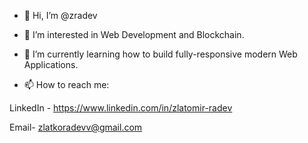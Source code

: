 - 👋 Hi, I’m @zradev

- 👀 I’m interested in Web Development and Blockchain.

- 🌱 I’m currently learning how to build fully-responsive modern Web Applications.

- 📫 How to reach me: 

 LinkedIn - https://www.linkedin.com/in/zlatomir-radev

 Email- zlatkoradevv@gmail.com

<!---
zradev/zradev is a ✨ special ✨ repository because its `README.md` (this file) appears on your GitHub profile.
You can click the Preview link to take a look at your changes.
--->
